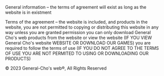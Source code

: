 General information – the terms of agreement will
exist as long as the website is in existment 

Terms of the agreement – the website is included, and products in 
the website, you are not permitted to copying or distributing 
this website in any way unless you are granted permission
you can only download General Cho's web products from the website or
 view the website 
(IF YOU VIEW General Cho's website WEBSITE OR DOWNLOAD OUR GAMES)
you are required to follow the terms of use (IF YOU DO NOT AGREE TO
THE TERMS OF USE YOU ARE NOT PERMITED TO USING OR DOWNLOADING OUR 
PRODUCTS)

© 2023 General-Cho's web®, All Rights Reserved
